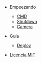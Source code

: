 
- Empeezando

  - [CMD](es/README.md)
  - [Shutdown](es/shutdown.md)
  - [Camera](es/camera.md)

- Guía

  - [Deploy](es/deploy.md)

- [Licencia MIT](es/license.md)
